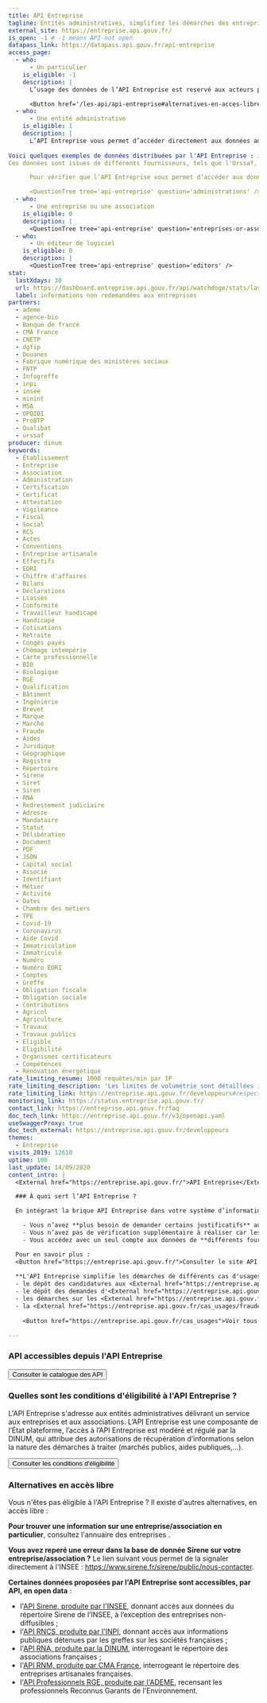 ```yaml
---
title: API Entreprise
tagline: Entités administratives, simplifiez les démarches des entreprises et des associations en récupérant pour elles leurs informations administratives.
external_site: https://entreprise.api.gouv.fr/
is_open: -1 # -1 means API not open
datapass_link: https://datapass.api.gouv.fr/api-entreprise
access_page:
  - who:
      - Un particulier
    is_eligible: -1
    description: |
      L’usage des données de l’API Entreprise est reservé aux acteurs publics : les administrations, leurs opérateurs et les collectivités, les acteurs de santé, etc.

      <Button href='/les-api/api-entreprise#alternatives-en-acces-libre' >Consulter les alternatives</Button>
  - who:
      - Une entité administrative
    is_eligible: 1
    description: |
      L’API Entreprise vous permet d’accéder directement aux données administratives des entreprises et des associations pour faciliter leurs démarches (demandes d’aides, marchés publics, ...). 
      
Voici quelques exemples de données distribuées par l'API Entreprise : identité des entreprises et des assocations, adresses, extrait Kbis, effectifs, mandataires sociaux, attestations sociales et fiscales, données financières, carte professionnelle travaux publics, diverses certifications... 
Ces données sont issues de différents fournisseurs, tels que l'Urssaf, la DGFIP, l'Insee, la MSA et l'Inpi.

      Pour vérifier que l’API Entreprise vous permet d’accéder aux données dont vous avez besoin, consultez nos différents [cas d'usages](https://entreprise.api.gouv.fr/cas_usages) (marchés publics, aides et subventions, portail GRU ...) et le [catalogue des API](https://entreprise.api.gouv.fr/catalogue).

      <QuestionTree tree='api-entreprise' question='administrations' />
  - who:
      - Une entreprise ou une association
    is_eligible: 0
    description: |
      <QuestionTree tree='api-entreprise' question='entreprises-or-associations' />
  - who:
      - Un éditeur de logiciel
    is_eligible: 0
    description: |
      <QuestionTree tree='api-entreprise' question='editors' />
stat:
  lastXdays: 30
  url: https://dashboard.entreprise.api.gouv.fr/api/watchdoge/stats/last_30_days_usage
  label: informations non redemandées aux entreprises
partners:
  - ademe
  - agence-bio
  - Banque de france
  - CMA France
  - CNETP
  - dgfip
  - Douanes
  - Fabrique numérique des ministères sociaux
  - FNTP
  - Infogreffe
  - inpi
  - insee
  - minint
  - MSA
  - OPQIBI
  - ProBTP
  - Qualibat
  - urssaf
producer: dinum
keywords:
  - Établissement
  - Entreprise
  - Association
  - Administration
  - Certification
  - Certificat
  - Attestation
  - Vigileance
  - Fiscal
  - Social
  - RCS
  - Actes
  - Conventions
  - Entreprise artisanale
  - Effectifs
  - EORI
  - Chiffre d'affaires
  - Bilans
  - Déclarations
  - Liasses
  - Conformité
  - Travailleur handicapé
  - Handicapé
  - Cotisations
  - Retraite
  - Congés payés
  - Chômage intempérie
  - Carte professionnelle
  - BIO
  - Biologique
  - RGE
  - Qualification
  - Bâtiment
  - Ingénierie
  - Brevet
  - Marque
  - Marché
  - Fraude
  - Aides
  - Juridique
  - Géographique
  - Registre
  - Répertoire
  - Sirene
  - Siret
  - Siren
  - RNA
  - Redressement judiciaire
  - Adresse
  - Mandataire
  - Statut
  - Délibération
  - Document
  - PDF
  - JSON
  - Capital social
  - Associé
  - Identifiant
  - Métier
  - Activité
  - Dates
  - Chambre des métiers
  - TPE
  - Covid-19
  - Coronavirus
  - Aide Covid
  - Immatriculation
  - Immatriculé
  - Numéro
  - Numéro EORI
  - Comptes
  - Greffe
  - Obligation fiscale
  - Obligation sociale
  - Contributions
  - Agricol
  - Agriculture
  - Travaux
  - Travaux publics
  - Eligible
  - Eligibilité
  - Organismes certificateurs
  - Compétences
  - Rénovation énergétique
rate_limiting_resume: 1000 requêtes/min par IP
rate_limiting_description: 'Les limites de volumétrie sont détaillées ici :'
rate_limiting_link: https://entreprise.api.gouv.fr/developpeurs#respecter-la-volum%C3%A9trie
monitoring_link: https://status.entreprise.api.gouv.fr/
contact_link: https://entreprise.api.gouv.fr/faq
doc_tech_link: https://entreprise.api.gouv.fr/v3/openapi.yaml
useSwaggerProxy: true
doc_tech_external: https://entreprise.api.gouv.fr/developpeurs
themes:
  - Entreprise
visits_2019: 12610
uptime: 100
last_update: 14/09/2020
content_intro: |
  <External href="https://entreprise.api.gouv.fr/">API Entreprise</External> permet aux entités administratives d'accéder aux données et aux documents administratifs des entreprises et des associations, afin de simplifier leurs démarches.

  ### À quoi sert l’API Entreprise ?

  En intégrant la brique API Entreprise dans votre système d’information ou votre site internet :

    - Vous n’avez **plus besoin de demander certains justificatifs** aux entreprises et associations&nbsp;;
    - Vous n’avez pas de vérification supplémentaire à réaliser car les **informations sont certifiées**&nbsp;;
    - Vous accédez avec un seul compte aux données de **différents fournisseurs** tels que l’INSEE, la DGFIP, l’URSSAF, etc.

  Pour en savoir plus : 
  <Button href="https://entreprise.api.gouv.fr/">Consulter le site API Entreprise</Button>
  
  **L'API Entreprise simplifie les démarches de différents cas d'usages** : 
  - le dépôt des candidatures aux <External href="https://entreprise.api.gouv.fr/cas_usages/marches_publics">marchés publics</External> et leur instruction ;
  - le dépôt des demandes d'<External href="https://entreprise.api.gouv.fr/cas_usages/subventions">aides et subventions publiques</External> et l'instruction des dossiers ;
  - les démarches sur les <External href="https://entreprise.api.gouv.fr/cas_usages/portail_gru">portails GRU et GRC</External> ;
  - la <External href="https://entreprise.api.gouv.fr/cas_usages/fraude">détection de la fraude</External>.
  
    <Button href="https://entreprise.api.gouv.fr/cas_usages">Voir tous les cas d'usages</Button>
  
---
```


### API accessibles depuis l'API Entreprise

<Button href="https://entreprise.api.gouv.fr/catalogue">Consulter le catalogue des API</Button>

### Quelles sont les conditions d'éligibilité à l'API Entreprise ?

L'<External href="https://entreprise.api.gouv.fr/">API Entreprise</External> s'adresse aux entités administratives délivrant un service aux entreprises et aux associations. 
L’API Entreprise est une composante de l’État plateforme, l’accès à l’API Entreprise est modéré et régulé par la DINUM, qui attribue des autorisations de récupération d’informations selon la nature des démarches à traiter (marchés publics, aides publiques,…).

<Button href="https://entreprise.api.gouv.fr/faq#quelles-sont-les-conditions-d-eligibilite">Consulter les conditions d'éligibilité</Button>

### Alternatives en accès libre

Vous n'êtes pas éligible à l'API Entreprise ? Il existe d'autres alternatives, en accès libre :

**Pour trouver une information sur une entreprise/association en particulier**, consultez <External href='https://annuaire-entreprises.data.gouv.fr/'>l'annuaire des entreprises</External> .

**Vous avez reperé une erreur dans la base de donnée Sirene sur votre entreprise/association ?** Le lien suivant vous permet de la signaler directement à l'INSEE : <External href='https://www.sirene.fr/sirene/public/nous-contacter'>https://www.sirene.fr/sirene/public/nous-contacter</External>.

**Certaines données proposées par l'API Entreprise sont accessibles, par API, en open data** :

- l'[API Sirene, produite par l'INSEE](/les-api/sirene_v3), donnant accès aux données du répertoire Sirene de l’INSEE, à l’exception des entreprises <External href="https://www.insee.fr/fr/information/4127417">non-diffusibles</External> ;
- l'[API RNCS, produite par l'INPI](/les-api/api-rncs), donnant accès aux informations publiques détenues par les greffes sur les sociétés françaises ;
- l'[API RNA, produite par la DINUM](/les-api/api_rna), interrogeant le répertoire des associations françaises ;
- l'[API RNM, produite par CMA France](/les-api/api_rnm), interrogeant le répertoire des entreprises artisanales françaises.
- l'[API Professionnels RGE, produite par l'ADEME](/les-api/api_professionnels_rge), recensant les professionnels Reconnus Garants de l'Environnement.

